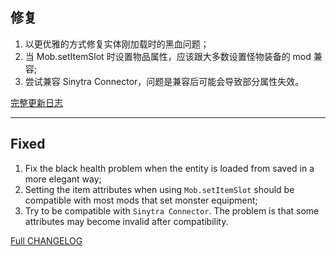 ## 修复

1. 以更优雅的方式修复实体刚加载时的黑血问题；
2. 当 Mob.setItemSlot 时设置物品属性，应该跟大多数设置怪物装备的 mod 兼容;
3. 尝试兼容 Sinytra Connector，问题是兼容后可能会导致部分属性失效。

[完整更新日志](https://github.com/LangYueMc/AutoTranslation/blob/master/CHANGELOG.md)
- - -

## Fixed

1. Fix the black health problem when the entity is loaded from saved in a more elegant way;
2. Setting the item attributes when using `Mob.setItemSlot` should be compatible with most mods that set monster
   equipment;
3. Try to be compatible with `Sinytra Connector`. The problem is that some attributes may become invalid after
   compatibility.

[Full CHANGELOG](https://github.com/LangYueMc/AutoTranslation/blob/master/CHANGELOG_en.md)
